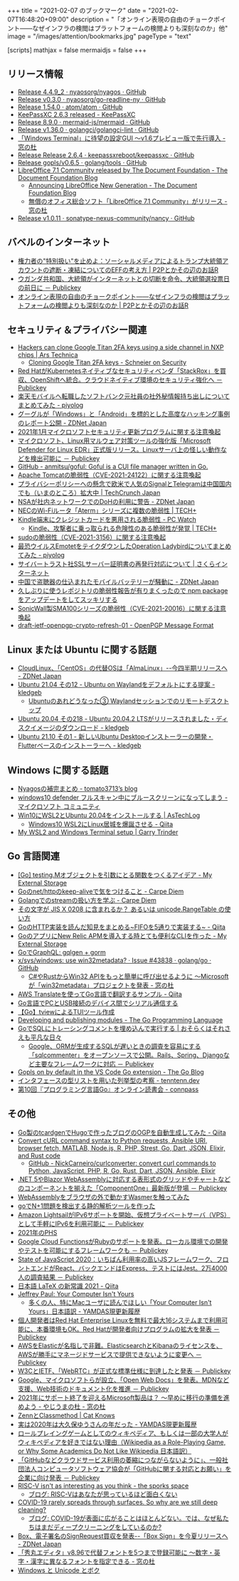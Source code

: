 +++
title = "2021-02-07 のブックマーク"
date =  "2021-02-07T16:48:20+09:00"
description = "「オンライン表現の自由のチョークポイント――なぜインフラの検閲はプラットフォームの検閲よりも深刻なのか」他"
image = "/images/attention/bookmarks.jpg"
pageType = "text"

[scripts]
  mathjax = false
  mermaidjs = false
+++

## リリース情報

- [Release 4.4.9_2 · nyaosorg/nyagos · GitHub](https://github.com/nyaosorg/nyagos/releases/tag/4.4.9_2)
- [Release v0.3.0 · nyaosorg/go-readline-ny · GitHub](https://github.com/nyaosorg/go-readline-ny/releases/tag/v0.3.0)
- [Release 1.54.0 · atom/atom · GitHub](https://github.com/atom/atom/releases/tag/v1.54.0)
- [KeePassXC 2.6.3 released - KeePassXC](https://keepassxc.org/blog/2021-01-13-2.6.3-released/)
- [Release 8.9.0 · mermaid-js/mermaid · GitHub](https://github.com/mermaid-js/mermaid/releases/tag/8.9.0)
- [Release v1.36.0 · golangci/golangci-lint · GitHub](https://github.com/golangci/golangci-lint/releases/tag/v1.36.0)
- [「Windows Terminal」に待望の設定GUI ～v1.6プレビュー版で先行導入 - 窓の杜](https://forest.watch.impress.co.jp/docs/news/1303271.html)
- [Release Release 2.6.4 · keepassxreboot/keepassxc · GitHub](https://github.com/keepassxreboot/keepassxc/releases/tag/2.6.4)
- [Release gopls/v0.6.5 · golang/tools · GitHub](https://github.com/golang/tools/releases/tag/gopls/v0.6.5)
- [LibreOffice 7.1 Community released by The Document Foundation - The Document Foundation Blog](https://blog.documentfoundation.org/blog/2021/02/03/libreoffice-7-1-community/)
    - [Announcing LibreOffice New Generation - The Document Foundation Blog](https://blog.documentfoundation.org/blog/2021/01/29/announcing-libreoffice-new-generation/)
    - [無償のオフィス総合ソフト「LibreOffice 7.1 Community」がリリース - 窓の杜](https://forest.watch.impress.co.jp/docs/news/1304425.html)
- [Release v1.0.11 · sonatype-nexus-community/nancy · GitHub](https://github.com/sonatype-nexus-community/nancy/releases/tag/v1.0.11)

## バベルのインターネット

- [権力者の"特別扱い"を止めよ：ソーシャルメディアによるトランプ大統領アカウントの遮断・凍結についてのEFFの考え方 | P2Pとかその辺のお話R](https://p2ptk.org/freedom-of-speech/3232)
- [ウガンダ共和国、大統領がインターネットとの切断を命令、大統領選投票日の前日に － Publickey](https://www.publickey1.jp/blog/21/post_280.html)
- [オンライン表現の自由のチョークポイント――なぜインフラの検閲はプラットフォームの検閲よりも深刻なのか | P2Pとかその辺のお話R](https://p2ptk.org/freedom-of-speech/3236)

## セキュリティ＆プライバシー関連

- [Hackers can clone Google Titan 2FA keys using a side channel in NXP chips | Ars Technica](https://arstechnica.com/information-technology/2021/01/hackers-can-clone-google-titan-2fa-keys-using-a-side-channel-in-nxp-chips/)
    - [Cloning Google Titan 2FA keys - Schneier on Security](https://www.schneier.com/blog/archives/2021/01/cloning-google-titan-2fa-keys.html)
- [Red HatがKubernetesネイティブなセキュリティベンダ「StackRox」を買収、OpenShiftへ統合。クラウドネイティブ環境のセキュリティ強化へ － Publickey](https://www.publickey1.jp/blog/21/red_hatkubernetesstackroxopenshift.html)
- [楽天モバイルへ転職したソフトバンク元社員の社外秘情報持ち出しについてまとめてみた - piyolog](https://piyolog.hatenadiary.jp/entry/2021/01/13/181011)
- [グーグルが「Windows」と「Android」を標的とした高度なハッキング事例のレポート公開 - ZDNet Japan](https://japan.zdnet.com/article/35164977/)
- [2021年1月マイクロソフトセキュリティ更新プログラムに関する注意喚起](https://www.jpcert.or.jp/at/2021/at210001.html)
- [マイクロソフト、Linux用マルウェア対策ツールの強化版「Microsoft Defender for Linux EDR」正式版リリース。Linuxサーバ上の怪しい動作などを検出可能に － Publickey](https://www.publickey1.jp/blog/21/linuxmicrosoft_defender_for_linux_edrlinux.html)
- [GitHub - anmitsu/goful: Goful is a CUI file manager written in Go.](https://github.com/anmitsu/goful)
- [Apache Tomcatの脆弱性（CVE-2021-24122）に関する注意喚起](https://www.jpcert.or.jp/at/2021/at210002.html)
- [プライバシーポリシーへの懸念で欧米で人気のSignalとTelegramは中国国内でも（いまのところ）拡大中  |  TechCrunch Japan](https://jp.techcrunch.com/2021/01/18/2021-01-17-telegram-and-signal-china/)
- [NSAが社内ネットワークでのDoHの利用に警告 - ZDNet Japan](https://japan.zdnet.com/article/35165166/)
- [NECのWi-Fiルータ「Aterm」シリーズに複数の脆弱性 | TECH+](https://news.mynavi.jp/article/20210122-1666715/)
- [Kindle端末にクレジットカードを悪用される脆弱性  - PC Watch](https://pc.watch.impress.co.jp/docs/news/1302379.html)
    - [Kindle、攻撃者に乗っ取られる危険性のある脆弱性が発覚 | TECH+](https://news.mynavi.jp/article/20210125-1671724/)
- [sudoの脆弱性（CVE-2021-3156）に関する注意喚起](https://www.jpcert.or.jp/at/2021/at210005.html)
- [最恐ウイルスEmotetをテイクダウンしたOperation Ladybirdについてまとめてみた - piyolog](https://piyolog.hatenadiary.jp/entry/2021/01/28/180000)
- [サイバートラスト社SSLサーバー証明書の再発行対応について | さくらインターネット](https://www.sakura.ad.jp/information/announcements/2021/02/03/1968206226/)
- [中国で盗聴器の仕込まれたモバイルバッテリーが騒動に - ZDNet Japan](https://japan.zdnet.com/article/35165719/)
- [久しぶりに使うレポジトリの脆弱性報告が有りまくったので npm package をアップデートをしてスッキリする](https://zenn.dev/feb19/articles/907990aaf95b81)
- [SonicWall製SMA100シリーズの脆弱性（CVE-2021-20016）に関する注意喚起](https://www.jpcert.or.jp/at/2021/at210006.html)
- [draft-ietf-openpgp-crypto-refresh-01 - OpenPGP Message Format](https://datatracker.ietf.org/doc/draft-ietf-openpgp-crypto-refresh/)

## Linux または Ubuntu に関する話題

- [CloudLinux、「CentOS」の代替OSは「AlmaLinux」--今四半期リリースへ - ZDNet Japan](https://japan.zdnet.com/article/35165158/)
- [Ubuntu 21.04 その12 - Ubuntu on Waylandをデフォルトにする提案 - kledgeb](https://kledgeb.blogspot.com/2021/01/ubuntu-2104-12-ubuntu-on-wayland.html)
    - [Ubuntuのあれどうなった③ Waylandセッションでのリモートデスクトップ](https://zenn.dev/ikuya/articles/42b00bf524519d)
- [Ubuntu 20.04 その218 - Ubuntu 20.04.2 LTSがリリースされました・ディスクイメージのダウンロード - kledgeb](https://kledgeb.blogspot.com/2021/02/ubuntu-2004-218-ubuntu-20042-lts.html)
- [Ubuntu 21.10 その1 - 新しいUbuntu Desktopインストーラーの開発・Flutterベースのインストーラーへ - kledgeb](https://kledgeb.blogspot.com/2021/02/ubuntu-2110-1-ubuntu-desktopflutter.html)

## Windows に関する話題

- [Nyagosの補完まとめ - tomato3713’s blog](https://tomato3713.hatenablog.com/entry/2020/11/19/012201)
- [windows10 defender フルスキャン中にブルースクリーンになってしまう - マイクロソフト コミュニティ](https://answers.microsoft.com/ja-jp/windows/forum/windows_10-security/windows10-defender/e5d932c0-54c2-4498-ab0d-737b684b5a85)
- [Win10にWSL2とUbuntu 20.04をインストールする | AsTechLog](https://astherier.com/blog/2020/07/install-wsl2-on-windows-10-may-2020/)
    - [Windows10 WSL2にLinux居城を爆誕させる - Qiita](https://qiita.com/v2okimochi/items/f53edcf79a4b71f519b1)
- [My WSL2 and Windows Terminal setup | Garry Trinder](https://garrytrinder.github.io/2020/12/my-wsl2-windows-terminal-setup)

## Go 言語関連

- [[Go] testing.Mオブジェクトを引数にとる関数をつくるアイデア - My External Storage](https://budougumi0617.github.io/2021/01/10/use-testing-m-for-obvious-api-design/)
- [Goのnet/httpのkeep-aliveで気をつけること - Carpe Diem](https://christina04.hatenablog.com/entry/go-keep-alive)
- [Golangでのstreamの扱い方を学ぶ - Carpe Diem](https://christina04.hatenablog.com/entry/2017/01/06/190000)
- [その文字が JIS X 0208 に含まれるか？ あるいは unicode.RangeTable の使い方](https://zenn.dev/ikawaha/articles/20210116-ab1ac4a692ae8bb4d9cf)
- [GoのHTTP実装を読んだ知見をまとめる~FIFOを5通りで実装する~ - Qiita](https://qiita.com/behiron/items/12e0236d5538f9f49e68)
- [GoのアプリにNew Relic APMを導入する時とても便利なCLIを作った - My External Storage](https://budougumi0617.github.io/2021/01/17/release_nrseg/)
- [GoでGraphQL: gqlgen + gorm](https://zenn.dev/maruware/scraps/1a71e4664b1fae)
- [x/sys/windows: use win32metadata? · Issue #43838 · golang/go · GitHub](https://github.com/golang/go/issues/43838)
    - [C#やRustからWin32 APIをもっと簡単に呼び出せるように ～Microsoftが「win32metadata」プロジェクトを発表 - 窓の杜](https://forest.watch.impress.co.jp/docs/news/1301910.html)
- [AWS Translateを使ってGo言語で翻訳するサンプル - Qiita](https://qiita.com/YuukiMiyoshi/items/aaa083eaa90ee13097ec)
- [Go言語でPCとUSB接続のデバイス間でシリアル通信する](https://zenn.dev/nnabeyang/articles/d54f18cc39dc4a654c7a)
- [【Go】tviewによるTUIツール作成](https://zenn.dev/minefuto/articles/cafc02dd63f65d)
- [Developing and publishing modules - The Go Programming Language](https://golang.org/doc/modules/developing)
- [GoでSQLにトレーシングコメントを埋め込んで実行する | おそらくはそれさえも平凡な日々](https://songmu.jp/riji/entry/2021-02-03-go-sql-embed-comment.html)
    - [Google、ORMが生成するSQLが遅いときの調査を容易にする「sqlcommenter」をオープンソースで公開。Rails、Spring、Djangoなど主要なフレームワークに対応 － Publickey](https://www.publickey1.jp/blog/21/googleormsqlsqlcommenterrailsspringdjango.html)
- [Gopls on by default in the VS Code Go extension - The Go Blog](https://blog.golang.org/gopls-vscode-go)
- [インタフェースの型リストを用いた列挙型の考察 - tenntenn.dev](https://tenntenn.dev/ja/posts/2021-01-15-typeliistenum/)
- [第10回『プログラミング言語Go』オンライン読書会 - connpass](https://gpl-reading.connpass.com/event/204017/)

## その他

- [Go製のtcardgenでHugoで作ったブログのOGPを自動生成してみた - Qiita](https://qiita.com/BIwashi/items/26cf8a1c9c54f7c38614)
- [Convert cURL command syntax to Python requests, Ansible URI, browser fetch, MATLAB, Node.js, R, PHP, Strest, Go, Dart, JSON, Elixir, and Rust code](https://curl.trillworks.com/)
    - [GitHub - NickCarneiro/curlconverter: convert curl commands to Python, JavaScript, PHP, R, Go, Rust, Dart, JSON, Ansible, Elixir](https://github.com/NickCarneiro/curlconverter)
- [.NET 5やBlazor WebAssemblyに対応する表形式のグリッドやチャートなどのコンポーネントを揃えた「ComponentOne」最新版が登場 － Publickey](https://www.publickey1.jp/blog/21/net_5blazor_webassemblycomponentone.html)
- [WebAssemblyをブラウザの外で動かすWasmerを触ってみた](https://zenn.dev/koduki/articles/f1b342079788be)
- [goでN+1問題を検出する静的解析ツールを作った](https://zenn.dev/masibw/articles/bcdf849ab75a7f)
- [Amazon LightsailがIPv6サポートを開始、仮想プライベートサーバ（VPS）として手軽にIPv6を利用可能に － Publickey](https://www.publickey1.jp/blog/21/amazon_lightsailipv6vpsipv6.html)
- [2021年のPHS](https://zenn.dev/okuoku/articles/e12f39e5c669cc)
- [Google Cloud FunctionsがRubyのサポートを発表。ローカル環境での開発やテストを可能にするフレームワークも － Publickey](https://www.publickey1.jp/blog/21/google_cloud_functionsruby.html)
- [State of JavaScript 2020：いちばん利用率の高いJSフレームワーク、フロントエンドがReact、バックエンドはExpress、テストにはJest。2万4000人の調査結果 － Publickey](https://www.publickey1.jp/blog/21/state_of_javascript_2020reactexpressjest24000.html)
- [日本語 LaTeX の新常識 2021 - Qiita](https://qiita.com/wtsnjp/items/76557b1598445a1fc9da)
- [Jeffrey Paul: Your Computer Isn't Yours](https://sneak.berlin/20201112/your-computer-isnt-yours/)
    - [多くの人、特にMacユーザに読んでほしい「Your Computer Isn't Yours」日本語訳 - YAMDAS現更新履歴](https://yamdas.hatenablog.com/entry/20210115/your-computer-isnt-yours-ja)
- [個人開発者はRed Hat Enterprise Linuxを無料で最大16システムまで利用可能に、本番環境もOK。Red Hatが開発者向けプログラムの拡大を発表 － Publickey](https://www.publickey1.jp/blog/21/red_hat_enterprise_linux16okred_hat.html)
- [AWSをElasticが名指しで非難。ElasticsearchとKibanaのライセンスを、AWSが勝手にマネージドサービスで提供できないように変更へ － Publickey](https://www.publickey1.jp/blog/21/awselasticelasticsearchkibanaaws.html)
- [W3CとIETF、「WebRTC」が正式な標準仕様に到達したと発表 － Publickey](https://www.publickey1.jp/blog/21/w3cietfwebrtc.html)
- [Google、マイクロソフトらが設立、「Open Web Docs」を発表。MDNなど支援、Web技術のドキュメント化を推進 － Publickey](https://www.publickey1.jp/blog/21/googleopen_web_docsmdnweb.html)
- [2021年にサポート終了を迎えるMicrosoft製品は？ ～早めに移行の準備を進めよう - やじうまの杜 - 窓の杜](https://forest.watch.impress.co.jp/docs/serial/yajiuma/1303244.html)
- [ZennとClassmethod | Cat Knows](https://catnose99.com/zenn-with-classmethod/)
- [実は2020年は大久保ゆうさんの年だった - YAMDAS現更新履歴](https://yamdas.hatenablog.com/entry/20210201/okubo-yu)
- [ロールプレイングゲームとしてのウィキペディア、もしくは一部の大学人がウィキペディアを好きではない理由（Wikipedia as a Role-Playing Game, or Why Some Academics Do Not Like Wikipedia 日本語訳）](https://www.yamdas.org/column/technique/wikipedia-at-20-ch10j.html)
- [「GitHubなどクラウドサービス利用の萎縮につながらないように」、一般社団法人コンピュータソフトウェア協会が「GitHubに関する対応とお願い」を企業に向け発表 － Publickey](https://www.publickey1.jp/blog/21/githubgithub.html)
- [RISC-V isn't as interesting as you think - the sporks space](https://sporks.space/2021/02/01/risc-v-isnt-as-interesting-as-you-think/)
    - [ブログ: RISC-Vはあなたが思っているほど面白くない](https://okuranagaimo.blogspot.com/2021/02/risc-v.html)
- [COVID-19 rarely spreads through surfaces. So why are we still deep cleaning?](https://www.nature.com/articles/d41586-021-00251-4?error=cookies_not_supported&code=8208a01d-425d-4369-8169-c9d29038d2c1)
    - [ブログ: COVID-19が表面に広がることはほとんどない。では、なぜ私たちはまだディープクリーニングをしているのか?](https://okuranagaimo.blogspot.com/2021/02/covid-19.html)
- [Box、電子署名のSignRequest買収を発表--「Box Sign」を今夏リリースへ - ZDNet Japan](https://japan.zdnet.com/article/35166059/)
- [「秀丸エディタ」v8.96で代替フォントを5つまで登録可能に ～数字・英字・漢字に異なるフォントを指定できる - 窓の杜](https://forest.watch.impress.co.jp/docs/news/1304576.html)
- [Windows と Unicode とボク](https://zenn.dev/zetamatta/books/b820d588f4856bcf836c)
